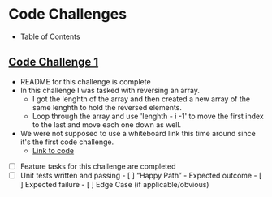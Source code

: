 # Code Challenges

- Table of Contents

## [Code Challenge 1](ArrayReverse.java)


 - README for this challenge is complete
  - In this challenge I was tasked with reversing an array.
    - I got the lenghth of the array and then created a new array of the same lenghth to hold the reversed elements.
    - Loop through the array and use 'lenghth - i -1' to move the first index to the last and move each one down as well.
  -  We were not supposed to use a whiteboard link this time around since it's the first code challenge.
       - [Link to code](ArrayReverse.java)
 - [ ] Feature tasks for this challenge are completed
 - [ ] Unit tests written and passing
       - [ ] “Happy Path” - Expected outcome
       - [ ] Expected failure
       - [ ] Edge Case (if applicable/obvious)
